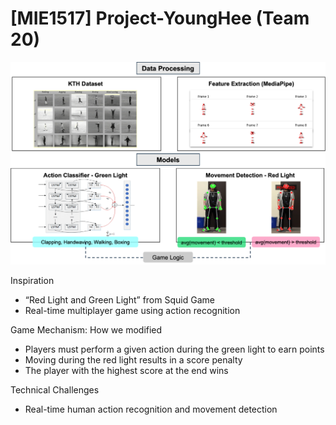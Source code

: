# [MIE1517] Project-YoungHee (Team 20)

![End-to-end Pipeline](figures/project_description.png)

Inspiration
- “Red Light and Green Light” from Squid Game
- Real-time multiplayer game using action recognition

Game Mechanism: How we modified
- Players must perform a given action during the green light to earn points
- Moving during the red light results in a score penalty
- The player with the highest score at the end wins

Technical Challenges
- Real-time human action recognition and movement detection
